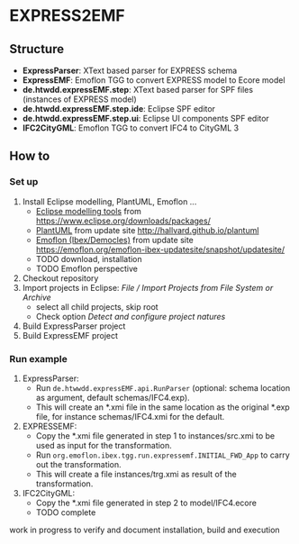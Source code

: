 # EXPRESS2EMF

## Structure

* __ExpressParser__: XText based parser for EXPRESS schema
* __ExpressEMF__: Emoflon TGG to convert EXPRESS model to Ecore model
* __de.htwdd.expressEMF.step__: XText based parser for SPF files (instances of EXPRESS model)
* __de.htwdd.expressEMF.step.ide__: Eclipse SPF editor
* __de.htwdd.expressEMF.step.ui__: Eclipse UI components SPF editor
* __IFC2CityGML__: Emoflon TGG to convert IFC4 to CityGML 3



## How to

### Set up

1. Install Eclipse modelling, PlantUML, Emoflon ...
    - [Eclipse modelling tools](https://www.eclipse.org/modeling/tools.php) from <https://www.eclipse.org/downloads/packages/>
    - [PlantUML](https://github.com/hallvard/plantuml) from update site <http://hallvard.github.io/plantuml>
    - [Emoflon (Ibex/Democles)](https://emoflon.org) from update site <https://emoflon.org/emoflon-ibex-updatesite/snapshot/updatesite/>
    - TODO download, installation
    - TODO Emoflon perspective
2. Checkout repository
3. Import projects in Eclipse: _File / Import Projects from File System or Archive_
    - select all child projects, skip root
    - Check option _Detect and configure project natures_
4. Build ExpressParser project
5. Build ExpressEMF project


### Run example

1. ExpressParser:
    - Run `de.htwwdd.expressEMF.api.RunParser` (optional: schema location as argument, default schemas/IFC4.exp).
    - This will create an *.xmi file in the same location as the original *.exp file, for instance schemas/IFC4.xmi for the default.
2. EXPRESSEMF: 
    - Copy the *.xmi file generated in step 1 to instances/src.xmi to be used as input for the transformation.
    - Run `org.emoflon.ibex.tgg.run.expressemf.INITIAL_FWD_App` to carry out the transformation.
    - This will create a file instances/trg.xmi as result of the transformation.
3. IFC2CityGML:
    - Copy the *.xmi file generated in step 2 to model/IFC4.ecore
    - TODO complete

work in progress to verify and document installation, build and execution 




